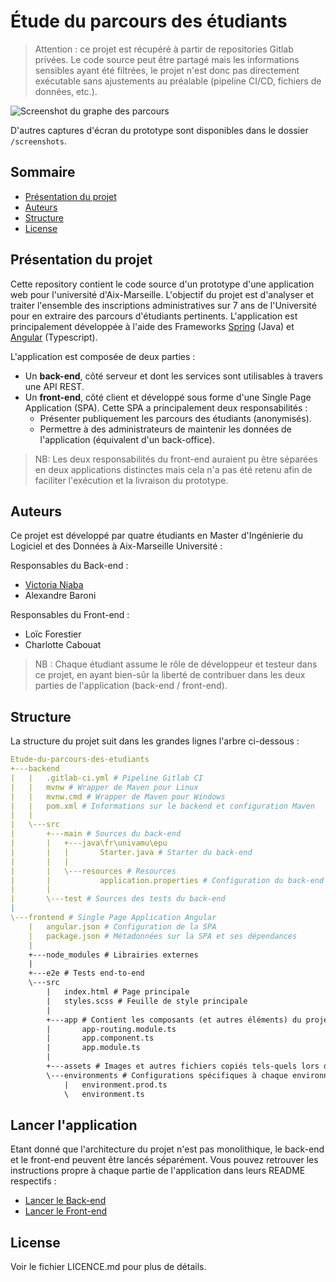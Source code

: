 # Étude du parcours des étudiants

> Attention : ce projet est récupéré à partir de repositories Gitlab privées. Le code source peut être partagé mais les informations sensibles ayant été filtrées, le projet n'est donc pas directement exécutable sans ajustements au préalable (pipeline CI/CD, fichiers de données, etc.).

![Screenshot du graphe des parcours](screenshots/graphe.png")

D'autres captures d'écran du prototype sont disponibles dans le dossier `/screenshots`.

##  Sommaire


- [Présentation du projet](#présentation-du-projet)
- [Auteurs](#auteurs)
- [Structure](#structure)
- [License](#license)

## Présentation du projet
Cette repository contient le code source d'un prototype d'une application web pour l'université d'Aix-Marseille. L'objectif du projet est d'analyser et traiter l'ensemble des inscriptions administratives sur 7 ans de l'Université pour en extraire des parcours d'étudiants pertinents. L'application est principalement développée à l'aide des Frameworks [Spring](https://spring.io/) (Java) et [Angular](https://angular.io/) (Typescript).

L'application est composée de deux parties : 

- Un **back-end**, côté serveur et dont les services sont utilisables à travers une API REST.
- Un **front-end**, côté client et développé sous forme d'une Single Page Application (SPA). Cette SPA a principalement deux responsabilités :
  - Présenter publiquement les parcours des étudiants (anonymisés).
  - Permettre à des administrateurs de maintenir les données de l'application (équivalent d'un back-office).

> NB: Les deux responsabilités du front-end auraient pu être séparées en deux applications distinctes mais cela n'a pas été retenu afin de faciliter l'exécution et la livraison du prototype. 

## Auteurs

Ce projet est développé par quatre étudiants en Master d'Ingénierie du Logiciel et des Données à Aix-Marseille Université :

Responsables du Back-end :

- [Victoria Niaba](https://github.com/VictoriaNiaba)
- Alexandre Baroni

Responsables du Front-end :

- Loïc Forestier
- Charlotte Cabouat

> NB : Chaque étudiant assume le rôle de développeur et testeur dans ce projet, en ayant bien-sûr la liberté de contribuer dans les deux parties de l'application (back-end / front-end). 

## Structure

La structure du projet suit dans les grandes lignes l'arbre ci-dessous :

```yaml
Etude-du-parcours-des-etudiants
+---backend
|   |   .gitlab-ci.yml # Pipeline Gitlab CI
|   |   mvnw # Wrapper de Maven pour Linux
|   |   mvnw.cmd # Wrapper de Maven pour Windows
|   |   pom.xml # Informations sur le backend et configuration Maven 
|   |
|   \---src
|       +---main # Sources du back-end
|       |   +---java\fr\univamu\epu
|       |   |   	Starter.java # Starter du back-end
|       |   |
|       |   \---resources # Resources 
|       |           application.properties # Configuration du back-end
|       |
|       \---test # Sources des tests du back-end
|
\---frontend # Single Page Application Angular
    |   angular.json # Configuration de la SPA
    |   package.json # Métadonnées sur la SPA et ses dépendances
    |   
    +---node_modules # Librairies externes
    |
    +---e2e # Tests end-to-end
    \---src
        |   index.html # Page principale
        |   styles.scss # Feuille de style principale
        |
        +---app # Contient les composants (et autres éléments) du projet
        |       app-routing.module.ts
        |       app.component.ts
        |       app.module.ts
        |
        +---assets # Images et autres fichiers copiés tels-quels lors du build
        \---environments # Configurations spécifiques à chaque environnement
            |   environment.prod.ts
            \   environment.ts

```

## Lancer l'application

Etant donné que l'architecture du projet n'est pas monolithique, le back-end et le front-end peuvent être lancés séparément. Vous pouvez retrouver les instructions propre à chaque partie de l'application dans leurs README respectifs :

- [Lancer le Back-end](https://github.com/VictoriaNiaba/Etude-du-parcours-des-etudiants/blob/main/backend/README.md)
- [Lancer le Front-end](https://github.com/VictoriaNiaba/Etude-du-parcours-des-etudiants/blob/main/frontend/README.md)

## License

Voir le fichier LICENCE.md pour plus de détails.

